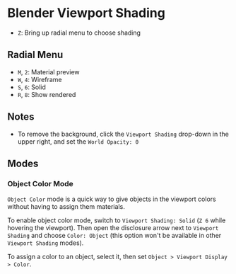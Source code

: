 # Blender Viewport Shading

- `Z`: Bring up radial menu to choose shading

## Radial Menu

- `M`, `2`: Material preview
- `W`, `4`: Wireframe
- `S`, `6`: Solid
- `R`, `8`: Show rendered

## Notes

- To remove the background, click the `Viewport Shading` drop-down in the upper right, and set the `World Opacity: 0`

## Modes

### Object Color Mode

`Object Color` mode is a quick way to give objects in the viewport colors without having to assign them materials.

To enable object color mode, switch to `Viewport Shading: Solid` (`Z 6` while hovering the viewport). Then open the disclosure arrow next to `Viewport Shading` and choose `Color: Object` (this option won't be available in other `Viewport Shading` modes).

To assign a color to an object, select it, then set `Object > Viewport Display > Color`.
